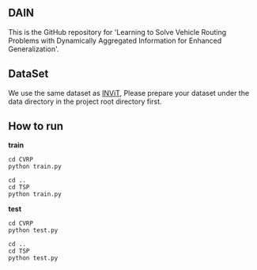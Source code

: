 ## DAIN
This is the GitHub repository for 'Learning to Solve Vehicle Routing Problems with Dynamically Aggregated Information for Enhanced Generalization'.

## DataSet
We use the same dataset as [INViT](https://github.com/Kasumigaoka-Utaha/INViT), Please prepare your dataset under the data directory in the project root directory first.

## How to run
**train**
~~~shell
cd CVRP
python train.py

cd ..
cd TSP
python train.py
~~~

**test**
~~~shell
cd CVRP
python test.py

cd ..
cd TSP
python test.py
~~~

